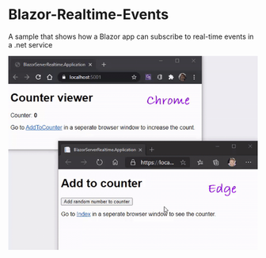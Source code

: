 # Blazor-Realtime-Events
A sample that shows how a Blazor app can subscribe to real-time events in a .net service

![A video showing Blazor realtime event in two browser windows](https://github.com/martinkearn/Blazor-Realtime-Events/raw/master/Blazor-Realtime-Events.gif)
